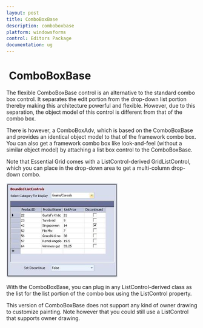 ```yaml
---
layout: post
title: ComboBoxBase
description: comboboxbase 
platform: windowsforms
control: Editors Package
documentation: ug
---
```


#  ComboBoxBase

The flexible ComboBoxBase control is an alternative to the standard combo box control. It separates the edit portion from the drop-down list portion thereby making this architecture powerful and flexible. However, due to this separation, the object model of this control is different from that of the combo box. 

There is however, a ComboBoxAdv, which is based on the ComboBoxBase and provides an identical object model to that of the framework combo box. You can also get a framework combo box like look-and-feel (without a similar object model) by attaching a list box control to the ComboBoxBase.

Note that Essential Grid comes with a ListControl-derived GridListControl, which you can place in the drop-down area to get a multi-column drop-down combo.

![](Overview_images/Overview_img314.jpeg) 

With the ComboBoxBase, you can plug in any ListControl-derived class as the list for the list portion of the combo box using the ListControl property.

This version of ComboBoxBase does not support any kind of owner drawing to customize painting. Note however that you could still use a ListControl that supports owner drawing. 



